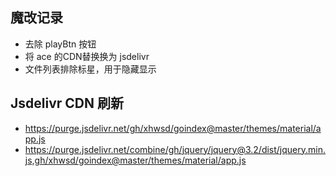 ## 魔改记录
- 去除 playBtn 按钮
- 将 ace 的CDN替换换为 jsdelivr
- 文件列表排除标星，用于隐藏显示

## Jsdelivr CDN 刷新
- https://purge.jsdelivr.net/gh/xhwsd/goindex@master/themes/material/app.js
- https://purge.jsdelivr.net/combine/gh/jquery/jquery@3.2/dist/jquery.min.js,gh/xhwsd/goindex@master/themes/material/app.js
